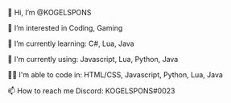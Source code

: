 👋 Hi, I’m @KOGELSPONS

👀 I’m interested in Coding, Gaming

🌱 I’m currently learning: C#, Lua, Java

👾 I'm currently using: Javascript, Lua, Python, Java

👨‍💻 I'm able to code in: HTML/CSS, Javascript, Python, Lua, Java

📫 How to reach me Discord: KOGELSPONS#0023
